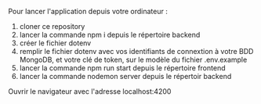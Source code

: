Pour lancer l'application depuis votre ordinateur : 


1. cloner ce repository
2. lancer la commande npm i depuis le répertoire backend
3. créer le fichier dotenv
4. remplir le fichier dotenv avec vos identifiants de connextion à votre BDD MongoDB, et votre clé de token, sur le modèle du fichier .env.example
5. lancer la commande npm run start depuis le répertoire frontend
6. lancer la commande nodemon server depuis le répertoir backend

Ouvrir le navigateur avec l'adresse localhost:4200